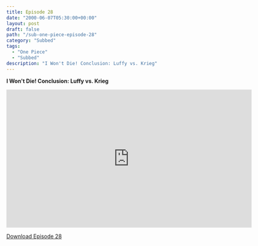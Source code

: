 ```yaml
---
title: Episode 28
date: "2000-06-07T05:30:00+00:00"
layout: post
draft: false
path: "/sub-one-piece-episode-28"
category: "Subbed"
tags:
  - "One Piece"
  - "Subbed"
description: "I Won't Die! Conclusion: Luffy vs. Krieg"
---
```


**I Won't Die! Conclusion: Luffy vs. Krieg**

<iframe width="640" height="360" src="https://www.fembed.com/v/4doj06nqyv1" frameborder="0" marginwidth=0 marginheight=0 scrolling=no allowfullscreen></iframe>

<a href="http://ouo.io/qs/eCodkFEQ?s=https://rapidvid.to/d/https://www.fembed.com/v/4doj06nqyv1">Download Episode 28</a>
